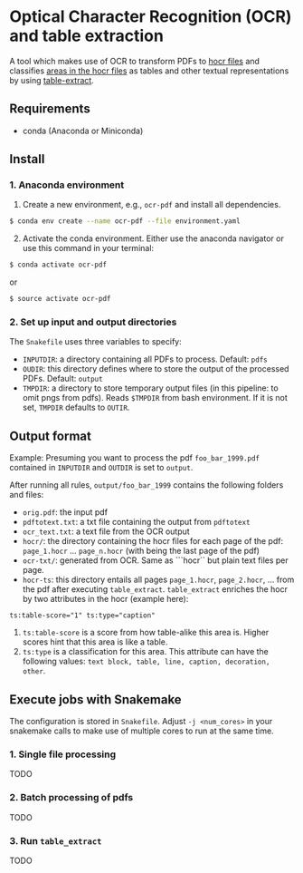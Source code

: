 # Optical Character Recognition (OCR) and table extraction
A tool which makes use of OCR to transform PDFs to [hocr files](http://kba.cloud/hocr-spec)
and classifies [areas in the hocr files](http://kba.cloud/hocr-spec/1.2/#sec-ocr_carea) as tables and other textual representations by using [table-extract](https://github.com/UW-Deepdive-Infrastructure/table-extract).


## Requirements
- conda (Anaconda or Miniconda)

## Install
### 1. Anaconda environment
1. Create a new environment, e.g., ```ocr-pdf``` and install all dependencies.
```bash
$ conda env create --name ocr-pdf --file environment.yaml
```

2. Activate the conda environment. Either use the anaconda navigator or use this command in your terminal:
```bash
$ conda activate ocr-pdf
```
or
```bash
$ source activate ocr-pdf
```
### 2. Set up input and output directories
The ```Snakefile``` uses three variables to specify:
 * ```INPUTDIR```: a directory containing all PDFs to process. Default: ```pdfs```
 * ```OUDIR```: this directory defines where to store the output of the processed PDFs. Default: ```output```
 * ```TMPDIR```: a directory to store temporary output files (in this pipeline: to omit pngs from pdfs). Reads ```$TMPDIR``` from bash environment. If it is not set, ```TMPDIR``` defaults to ```OUTIR```.


## Output format
Example: Presuming you want to process the pdf ```foo_bar_1999.pdf``` contained in ```INPUTDIR``` and ```OUTDIR``` is set to ```output```.

After running all rules, ```output/foo_bar_1999``` contains the following folders and files:
 * ```orig.pdf```: the input pdf
 * ```pdftotext.txt```: a txt file containing the output from ```pdftotext```
 * ```ocr_text.txt```: a text file from the OCR output
 * ```hocr/```: the directory containing the hocr files for each page of the pdf: ```page_1.hocr``` ... ```page_n.hocr``` (with being the last page of the pdf)
 * ```ocr-txt/```: generated from OCR. Same as ```hocr`` but plain text files per page.
 * ```hocr-ts```: this directory entails all pages ```page_1.hocr```, ```page_2.hocr```, ... from the pdf after executing ```table_extract```. ```table_extract``` enriches the hocr by two attributes in the hocr (example here): 
 ```hmtl
 ts:table-score="1" ts:type="caption"
 ```
 1.  ```ts:table-score``` is a score from how table-alike this area is. Higher scores hint that this area is like a table.
 2.  ```ts:type``` is a classification for this area. This attribute can have the following values: ```text block, table, line, caption, decoration, other```.

## Execute jobs with Snakemake
The configuration is stored in ```Snakefile```. Adjust ```-j <num_cores>``` in your snakemake calls to make use of multiple cores to run at the same time.

### 1. Single file processing
TODO
### 2. Batch processing of pdfs
TODO
### 3. Run ```table_extract```
TODO
